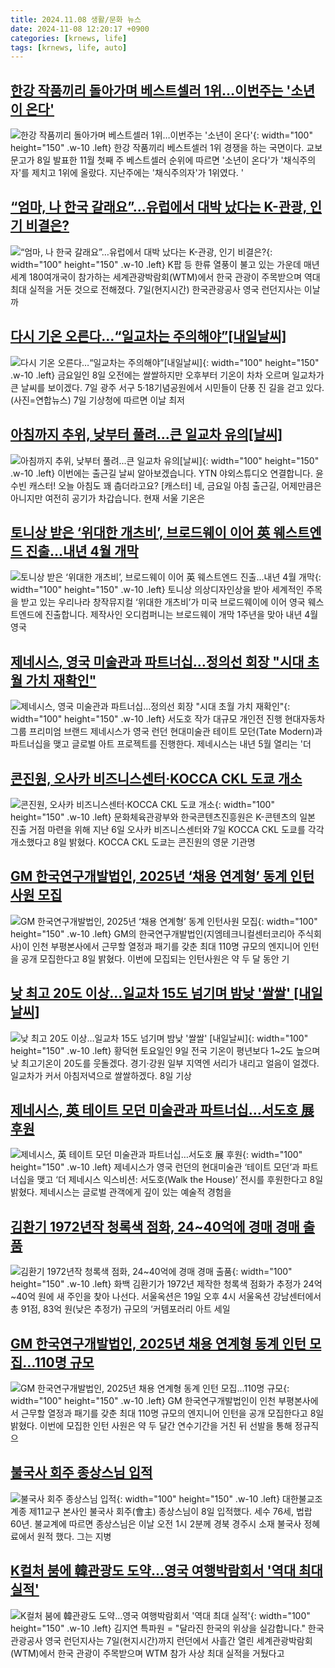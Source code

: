 ```yaml
---
title: 2024.11.08 생활/문화 뉴스
date: 2024-11-08 12:20:17 +0900
categories: [krnews, life]
tags: [krnews, life, auto]
---
```

## [한강 작품끼리 돌아가며 베스트셀러 1위…이번주는 '소년이 온다'](https://n.news.naver.com/mnews/article/088/0000913900)

![한강 작품끼리 돌아가며 베스트셀러 1위…이번주는 '소년이 온다'](https://mimgnews.pstatic.net/image/origin/088/2024/11/08/913900.jpg?type=nf220_150){: width="100" height="150" .w-10 .left}
한강 작품끼리 베스트셀러 1위 경쟁을 하는 국면이다. 교보문고가 8일 발표한 11월 첫째 주 베스트셀러 순위에 따르면 '소년이 온다'가 '채식주의자'를 제치고 1위에 올랐다. 지난주에는 '채식주의자'가 1위였다. '

## [“엄마, 나 한국 갈래요”…유럽에서 대박 났다는 K-관광, 인기 비결은?](https://n.news.naver.com/mnews/article/081/0003493508)

![“엄마, 나 한국 갈래요”…유럽에서 대박 났다는 K-관광, 인기 비결은?](https://mimgnews.pstatic.net/image/origin/081/2024/11/08/3493508.jpg?type=nf220_150){: width="100" height="150" .w-10 .left}
K팝 등 한류 열풍이 불고 있는 가운데 매년 세계 180여개국이 참가하는 세계관광박람회(WTM)에서 한국 관광이 주목받으며 역대 최대 실적을 거둔 것으로 전해졌다. 7일(현지시간) 한국관광공사 영국 런던지사는 이날까

## [다시 기온 오른다…“일교차는 주의해야”[내일날씨]](https://n.news.naver.com/mnews/article/018/0005879726)

![다시 기온 오른다…“일교차는 주의해야”[내일날씨]](https://mimgnews.pstatic.net/image/origin/018/2024/11/07/5879726.jpg?type=nf220_150){: width="100" height="150" .w-10 .left}
금요일인 8일 오전에는 쌀쌀하지만 오후부터 기온이 차차 오르며 일교차가 큰 날씨를 보이겠다. 7일 광주 서구 5·18기념공원에서 시민들이 단풍 진 길을 걷고 있다. (사진=연합뉴스) 7일 기상청에 따르면 이날 최저

## [아침까지 추위, 낮부터 풀려...큰 일교차 유의[날씨]](https://n.news.naver.com/mnews/article/052/0002110930)

![아침까지 추위, 낮부터 풀려...큰 일교차 유의[날씨]](https://mimgnews.pstatic.net/image/origin/052/2024/11/08/2110930.jpg?type=nf220_150){: width="100" height="150" .w-10 .left}
이번에는 출근길 날씨 알아보겠습니다. YTN 야외스튜디오 연결합니다. 윤수빈 캐스터! 오늘 아침도 꽤 춥더라고요? [캐스터] 네, 금요일 아침 출근길, 어제만큼은 아니지만 여전히 공기가 차갑습니다. 현재 서울 기온은

## [토니상 받은 ‘위대한 개츠비’, 브로드웨이 이어 英 웨스트엔드 진출…내년 4월 개막](https://n.news.naver.com/mnews/article/056/0011834058)

![토니상 받은 ‘위대한 개츠비’, 브로드웨이 이어 英 웨스트엔드 진출…내년 4월 개막](https://mimgnews.pstatic.net/image/origin/056/2024/11/08/11834058.jpg?type=nf220_150){: width="100" height="150" .w-10 .left}
토니상 의상디자인상을 받아 세계적인 주목을 받고 있는 우리나라 창작뮤지컬 ‘위대한 개츠비’가 미국 브로드웨이에 이어 영국 웨스트엔드에 진출합니다. 제작사인 오디컴퍼니는 브로드웨이 개막 1주년을 맞아 내년 4월 영국

## [제네시스, 영국 미술관과 파트너십…정의선 회장 "시대 초월 가치 재확인"](https://n.news.naver.com/mnews/article/629/0000336421)

![제네시스, 영국 미술관과 파트너십…정의선 회장 "시대 초월 가치 재확인"](https://mimgnews.pstatic.net/image/origin/629/2024/11/08/336421.jpg?type=nf220_150){: width="100" height="150" .w-10 .left}
서도호 작가 대규모 개인전 진행 현대자동차그룹 프리미엄 브랜드 제네시스가 영국 런던 현대미술관 테이트 모던(Tate Modern)과 파트너십을 맺고 글로벌 아트 프로젝트를 진행한다. 제네시스는 내년 5월 열리는 '더

## [콘진원, 오사카 비즈니스센터·KOCCA CKL 도쿄 개소](https://n.news.naver.com/mnews/article/003/0012892259)

![콘진원, 오사카 비즈니스센터·KOCCA CKL 도쿄 개소](https://mimgnews.pstatic.net/image/origin/003/2024/11/08/12892259.jpg?type=nf220_150){: width="100" height="150" .w-10 .left}
문화체육관광부와 한국콘텐츠진흥원은 K-콘텐츠의 일본 진출 거점 마련을 위해 지난 6일 오사카 비즈니스센터와 7일 KOCCA CKL 도쿄를 각각 개소했다고 8일 밝혔다. KOCCA CKL 도쿄는 콘진원의 영문 기관명

## [GM 한국연구개발법인, 2025년 ‘채용 연계형’ 동계 인턴사원 모집](https://n.news.naver.com/mnews/article/016/0002385553)

![GM 한국연구개발법인, 2025년 ‘채용 연계형’ 동계 인턴사원 모집](https://mimgnews.pstatic.net/image/origin/016/2024/11/08/2385553.jpg?type=nf220_150){: width="100" height="150" .w-10 .left}
GM의 한국연구개발법인(지엠테크니컬센터코리아 주식회사)이 인천 부평본사에서 근무할 열정과 패기를 갖춘 최대 110명 규모의 엔지니어 인턴을 공개 모집한다고 8일 밝혔다. 이번에 모집되는 인턴사원은 약 두 달 동안 기

## [낮 최고 20도 이상…일교차 15도 넘기며 밤낮 '쌀쌀' [내일날씨]](https://n.news.naver.com/mnews/article/421/0007894856)

![낮 최고 20도 이상…일교차 15도 넘기며 밤낮 '쌀쌀' [내일날씨]](https://mimgnews.pstatic.net/image/origin/421/2024/11/08/7894856.jpg?type=nf220_150){: width="100" height="150" .w-10 .left}
황덕현 토요일인 9일 전국 기온이 평년보다 1~2도 높으며 낮 최고기온이 20도를 웃돌겠다. 경기·강원 일부 지역엔 서리가 내리고 얼음이 얼겠다. 일교차가 커서 아침저녁으로 쌀쌀하겠다. 8일 기상

## [제네시스, 英 테이트 모던 미술관과 파트너십…서도호 展 후원](https://n.news.naver.com/mnews/article/009/0005393153)

![제네시스, 英 테이트 모던 미술관과 파트너십…서도호 展 후원](https://mimgnews.pstatic.net/image/origin/009/2024/11/08/5393153.jpg?type=nf220_150){: width="100" height="150" .w-10 .left}
제네시스가 영국 런던의 현대미술관 ‘테이트 모던’과 파트너십을 맺고 ‘더 제네시스 익스비션: 서도호(Walk the House)’ 전시를 후원한다고 8일 밝혔다. 제네시스는 글로벌 관객에게 깊이 있는 예술적 경험을

## [김환기 1972년작 청록색 점화, 24~40억에 경매 경매 출품](https://n.news.naver.com/mnews/article/011/0004412824)

![김환기 1972년작 청록색 점화, 24~40억에 경매 경매 출품](https://mimgnews.pstatic.net/image/origin/011/2024/11/08/4412824.jpg?type=nf220_150){: width="100" height="150" .w-10 .left}
화백 김환기가 1972년 제작한 청록색 점화가 추정가 24억~40억 원에 새 주인을 찾아 나선다. 서울옥션은 19일 오후 4시 서울옥션 강남센터에서 총 91점, 83억 원(낮은 추정가) 규모의 ‘커템포러리 아트 세일

## [GM 한국연구개발법인, 2025년 채용 연계형 동계 인턴 모집…110명 규모](https://n.news.naver.com/mnews/article/018/0005880225)

![GM 한국연구개발법인, 2025년 채용 연계형 동계 인턴 모집…110명 규모](https://mimgnews.pstatic.net/image/origin/018/2024/11/08/5880225.jpg?type=nf220_150){: width="100" height="150" .w-10 .left}
GM 한국연구개발법인이 인천 부평본사에서 근무할 열정과 패기를 갖춘 최대 110명 규모의 엔지니어 인턴을 공개 모집한다고 8일 밝혔다. 이번에 모집한 인턴 사원은 약 두 달간 연수기간을 거친 뒤 선발을 통해 정규직으

## [불국사 회주 종상스님 입적](https://n.news.naver.com/mnews/article/001/0015033340)

![불국사 회주 종상스님 입적](https://mimgnews.pstatic.net/image/origin/001/2024/11/08/15033340.jpg?type=nf220_150){: width="100" height="150" .w-10 .left}
대한불교조계종 제11교구 본사인 불국사 회주(會主) 종상스님이 8일 입적했다. 세수 76세, 법랍 60년. 불교계에 따르면 종상스님은 이날 오전 1시 2분께 경북 경주시 소재 불국사 정혜료에서 원적 했다. 그는 지병

## [K컬처 붐에 韓관광도 도약…영국 여행박람회서 '역대 최대 실적'](https://n.news.naver.com/mnews/article/001/0015033310)

![K컬처 붐에 韓관광도 도약…영국 여행박람회서 '역대 최대 실적'](https://mimgnews.pstatic.net/image/origin/001/2024/11/08/15033310.jpg?type=nf220_150){: width="100" height="150" .w-10 .left}
김지연 특파원 = "달라진 한국의 위상을 실감합니다." 한국관광공사 영국 런던지사는 7일(현지시간)까지 런던에서 사흘간 열린 세계관광박람회(WTM)에서 한국 관광이 주목받으며 WTM 참가 사상 최대 실적을 거뒀다고

